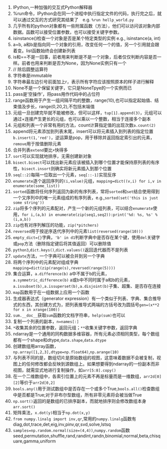 1. IPython,一种加强的交互式Python解释器
2. %run命令，IPython会在同一个进程中执行指定文件的代码，执行完之后，就可以通过交互的方式研究其结果了　e.g. `%run hellp_world.py`
3. 几乎所有的python对象都有一些附属函数（方法），他们可以访问该对象内部数据。函数可以接受位置参数，也可以接受关键字参数。
4. isinstance()检查一个对象是否是某个特定类型的实例 e.g., isinstance(a, int)
5. a=b, a和b是指向同一个对象的引用，改变任何一个的值，另一个引用就会跟着变。list函数始终会创建新列表
6. is和==不是一回事，前者用来判断是不是一个对象，后者仅仅判断内容是否一样。前者也用来判断是否为None，因为None实例只有一个
7. // 除后圆整运算符
8. 字符串是immutable
9. 字符串最左边引号前面加上r，表示所有字符应该按照原本的样子进行解释
10. None不是一个保留关键字，它只是NoneTpye的一个实例而已
11. pass是‘空操作’，将pass用作代码中的占位符
12. range函数用于产生一组间隔平均的整数，range(10),也可以指定起始值、结束值及步长，range(0,20,2),不包括末端值
13. 元组一旦创建完毕就不能被修改，但可以这样，`tup[1].append(3)`，元组可以通过+连接产生更长的元组，也可以乘以一个整数，相当于连接多个副本
14. 元组和列表一个非常有用的方法，count计算指定值的出现次数`a.count(2)`
15. append将元素添加到列表末尾，insert可以将元素插入到列表的指定位置`b.insert(1,'red')`，逆运算是pop，用于移除并返回指定索引出的元素，`remove`用于按值删除元素
16. 合并列表`extend`要比`+`快得多
17. `sort`可以实现就地排序，无需创建新对象
18. `bisect.bisect`可以找出新元素应该被插入到哪个位置才能保持原列表的有序性，`bisect.insort`则确实将新元素插入到那个位置
19. `seq[::2]`每隔一位取出一个元素，`seq[::-1]`实现反序
20. `enumerate`逐个返回序列的`(i,value)`元组，`mapping=dict((v,i) for i,v in enumerate(some_list))`
21. `sorted`函数将任何序列返回为新的有序列表，常将`sorted`和`set`结合使用得到一个又序列中的唯一元素组成的有序列表，e.g.,`sorted(set('this is just some string'))`
22. `zip`将多个序列的元素配对，产生一个新的元组列表，可以结合`enumerate`使用，`for i,(a,b) in enumerate(zip(seq1,seq2)):print('%d: %s, %s' % (i,a,b))`
23. `zip`也有对序列解压的功能，`zip(*pitchers)`
24. `reversed`用于按逆序迭代序列中的元素`list(reversed(range(10)))`
25. `empty_dict={}`字典，`'b' in d1`判断字典中是否存在某个键，使用`del`关键字或`pop`方法（删除指定键后将其值返回）可以删除值
26. `python3`,`dict.keys()`,`dict.values()`返回迭代器而不是列表
27. `update`方法，一个字典可以被合并到另一个字典
28. 将两个序列中的元素配对组成字典`mapping=dict(zip(range(s),reversed(range(5))))`
29. 集合运算，`a.difference(b)` a中不属于b的元素，`a.symmetric_difference(b)` a或b中不同时属于a和b的元素，`a.issubset(b),a.issuperset(b),a.disjoint(b)`子集、超集、是否存在连接
30. `map`函数用于在一组数据上应用一个函数
31. 生成器表达式（generator expression）有一个类似于列表、字典、集合推导式的东西，其创建方式为，把列表推导式两端的方括号改为圆括号`gen=(x**2 for x in xrange(100))`
32. `sum.__doc__`获取`sum`函数的文档字符串，`help(sum)`也可以
33. 复制一个列表的副本，`n=names[:]`
34. `*`收集其余的位置参数，返回元组；`**`收集关键字参数，返回字典
35. ndarray是一个通用的同构数据多维容器，所有元素必须相同类型，每个数组都有一个shape和dtype,`data.shape`,`data.dtype`
36. 创建数组用array函数，`np.array([1,2,3],dtype=np.float64)`,`np.arange(10)`
37. 与列表不同的是，数组切片是原始数组的视图，这意味着数据不会被复制，视图上的任何修改都会反映到源数组上。如果想要得到ndarray的一份副本而非视图，就需显式地进行复制操作，如`arr[5:8].copy()`
38. 在一个二维数组中，各索引位置上的元素不再是标量而是一维数组，`arr2d[0][2]`等价于`arr2d[0,2]`
39. `bools.any()`用于测试数组中是否存在一个或多个True,`bools.all()`检查数组中是否都是True;对于非布尔型数组，所有非零元素将会被当做True
40. `np.sort()`返回的是数组的已排序副本，而就地排序则会修改数组本身`arr.sort()`
41. 矩阵乘法，`x.dot(y)`相当于`np.dot(x,y)`
42. `from numpy.linalg import inv,qr`,常用的`numpy.linalg`函数有diag,dot,trace,det,eig,inv,pinv,qr,svd,solve,lstsq
43. `samples=np.random.normal(size=(4,4))`,`numpy.random`函数seed,permutation,shuffle,rand,randint,randn,binomial,normal,beta,chisquare,gamma,uniform
